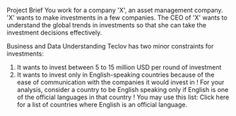 Project Brief
You work for a company 'X', an asset management company. 'X' wants to make investments in a few companies. The CEO of 'X' wants to understand the global 
trends in investments so that she can take the investment decisions effectively.

Business and Data Understanding
Teclov has two minor constraints for investments:
1. It wants to invest between 5 to 15 million USD per round of investment
2. It wants to invest only in English-speaking countries because of the ease of communication with the companies it would invest in
! For your analysis, consider a country to be English speaking only if English is one of the official languages in that country
! You may use this list: Click here for a list of countries where English is an official language.
